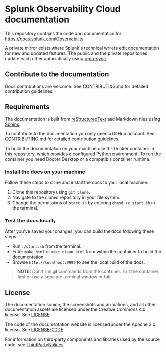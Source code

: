 # Splunk Observability Cloud documentation

This repository contains the code and documentation for https://docs.splunk.com/Observability

A private mirror exists where Splunk's technical writers edit documentation for new and updated features. The public and the private repositories update each other automatically using [repo-sync](https://github.com/repo-sync/repo-sync).

## Contribute to the documentation

Docs contributions are welcome. See [CONTRIBUTING.md](CONTRIBUTING.md) for detailed contribution guidelines.

## Requirements

The documentation is built from [reStructuredText](https://docutils.sourceforge.io/rst.html) and Markdown files using [Sphinx](https://www.sphinx-doc.org/en/master/).

To contribute to the documentation you only need a GitHub account. See [CONTRIBUTING.md](CONTRIBUTING.md) for detailed contribution guidelines.

To build the documentation on your machine use the Docker container in this repository, which provides a configured Python environment. To run the container you need Docker Desktop or a compatible container runtime.

### Install the docs on your machine

Follow these steps to clone and install the docs to your local machine:

1. Clone this repository using `git clone`.
2. Navigate to the cloned repository in your file system.
3. Change the permissions of `start.sh` by entering `chmod +x start.sh` in the terminal.

### Test the docs locally

After you've saved your changes, you can build the docs following these steps:

- Run `./start.sh` from the terminal.
- Enter `make html` or `make clean html` from within the container to build the documentation.
- Browse `http://localhost:9999` to see the local build of the docs. 

> **NOTE:** Don't run git commands from the container. Exit the container first or use a separate terminal window or tab.

## License

The documentation source, the screenshots and animations, and all other documentation assets are licensed under the Creative Commons 4.0 license. See [LICENSE](LICENSE).

The code of the documentation website is licensed under the Apache 2.0 license. See [LICENSE-CODE](LICENSE-CODE).

For information on third-party components and libraries used by the source code, see [ThirdPartyNotices](ThirdPartyNotices).